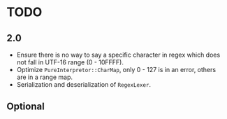 # TODO

## 2.0

- Ensure there is no way to say a specific character in regex which does not fall in UTF-16 range (0 - 10FFFF).
- Optimize `PureInterpretor::CharMap`, only 0 - 127 is in an error, others are in a range map.
- Serialization and deserialization of `RegexLexer`.

## Optional
